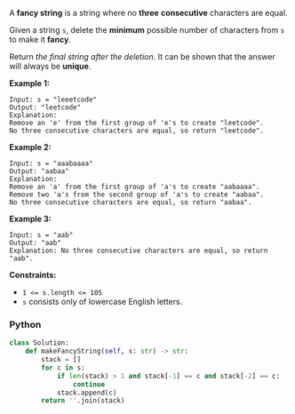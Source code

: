 A  **fancy string**  is a string where no  **three**  **consecutive**  characters are equal.

Given a string  `s`, delete the  **minimum**  possible number of characters from  `s`  to make it  **fancy**.

Return  _the final string after the deletion_. It can be shown that the answer will always be  **unique**.

**Example 1:**
```
Input: s = "leeetcode"
Output: "leetcode"
Explanation:
Remove an 'e' from the first group of 'e's to create "leetcode".
No three consecutive characters are equal, so return "leetcode".
```

**Example 2:**
```
Input: s = "aaabaaaa"
Output: "aabaa"
Explanation:
Remove an 'a' from the first group of 'a's to create "aabaaaa".
Remove two 'a's from the second group of 'a's to create "aabaa".
No three consecutive characters are equal, so return "aabaa".
```

**Example 3:**
```
Input: s = "aab"
Output: "aab"
Explanation: No three consecutive characters are equal, so return "aab".
```

**Constraints:**

-   `1 <= s.length <= 105`
-   `s`  consists only of lowercase English letters.


### Python

```python
class Solution:
    def makeFancyString(self, s: str) -> str:
        stack = []
        for c in s:
            if len(stack) > 1 and stack[-1] == c and stack[-2] == c:
                continue
            stack.append(c)
        return ''.join(stack)
```